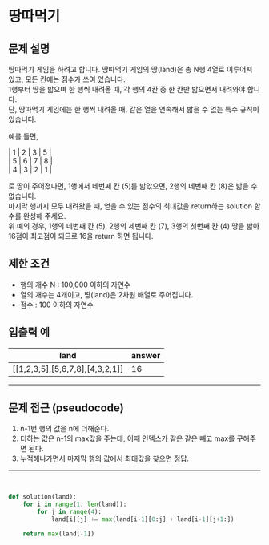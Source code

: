 # 땅따먹기

## 문제 설명
땅따먹기 게임을 하려고 합니다. 땅따먹기 게임의 땅(land)은 총 N행 4열로 이루어져 있고, 모든 칸에는 점수가 쓰여 있습니다.<br>
1행부터 땅을 밟으며 한 행씩 내려올 때, 각 행의 4칸 중 한 칸만 밟으면서 내려와야 합니다.<br>
단, 땅따먹기 게임에는 한 행씩 내려올 때, 같은 열을 연속해서 밟을 수 없는 특수 규칙이 있습니다.<br>

예를 들면,<br>

| 1 | 2 | 3 | 5 |<br>
| 5 | 6 | 7 | 8 |<br>
| 4 | 3 | 2 | 1 |<br>

로 땅이 주어졌다면, 1행에서 네번째 칸 (5)를 밟았으면, 2행의 네번째 칸 (8)은 밟을 수 없습니다.<br>
마지막 행까지 모두 내려왔을 때, 얻을 수 있는 점수의 최대값을 return하는 solution 함수를 완성해 주세요.<br>
위 예의 경우, 1행의 네번째 칸 (5), 2행의 세번째 칸 (7), 3행의 첫번째 칸 (4) 땅을 밟아 16점이 최고점이 되므로 16을 return 하면 됩니다.


## 제한 조건
- 행의 개수 N : 100,000 이하의 자연수
- 열의 개수는 4개이고, 땅(land)은 2차원 배열로 주어집니다.
- 점수 : 100 이하의 자연수

## 입출력 예

|land|answer|
|---|---|
|[[1,2,3,5],[5,6,7,8],[4,3,2,1]]|16|

---

## 문제 접근 (pseudocode)
1. n-1번 행의 값을 n에 더해준다.
2. 더하는 값은 n-1의 max값을 주는데, 이때 인덱스가 같은 같은 빼고 max를 구해주면 된다.
3. 누적해나가면서 마지막 행의 값에서 최대값을 찾으면 정답.

---

<br>

```python
def solution(land):
    for i in range(1, len(land)):
        for j in range(4):
            land[i][j] += max(land[i-1][0:j] + land[i-1][j+1:])

    return max(land[-1])
```